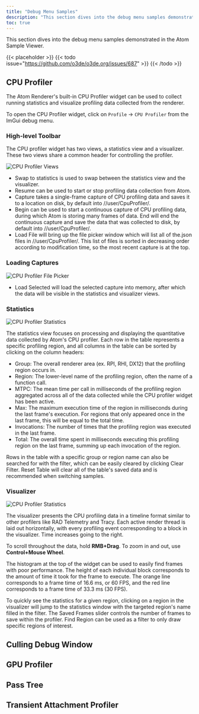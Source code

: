 ```yaml
---
title: "Debug Menu Samples"
description: "This section dives into the debug menu samples demonstrated in the Atom Sample Viewer."
toc: true
---  
```


This section dives into the debug menu samples demonstrated in the Atom Sample Viewer. 

{{< placeholder >}}
{{< todo issue="https://github.com/o3de/o3de.org/issues/687" >}}
{{< /todo >}}

## CPU Profiler

The Atom Renderer's built-in CPU Profiler widget can be used to collect running statistics and visualize profiling data collected from the renderer. 

To open the CPU Profiler widget, click on `Profile` &rarr; `CPU Profiler` from the ImGui debug menu.

### High-level Toolbar

The CPU profiler widget has two views, a statistics view and a visualizer. These two views share a common header for controlling the profiler.

![CPU Profiler Views](/images/atom-guide/atom-sample-viewer/cpu-profiler-views.png)

* Swap to statistics is used to swap between the statistics view and the visualizer.
* Resume can be used to start or stop profiling data collection from Atom.
* Capture takes a single-frame capture of CPU profiling data and saves it to a location on disk, by default into /<project>/user/CpuProfiler/.
* Begin can be used to start a continuous capture of CPU profiling data, during which Atom is storing many frames of data. End will end the continuous capture and save the data that was collected to disk, by default into /<project>/user/CpuProfiler/.
* Load File will bring up the file picker window which will list all of the.json files in /<project>/user/CpuProfiler/. This list of files is sorted in decreasing order according to modification time, so the most recent capture is at the top.

### Loading Captures

![CPU Profiler File Picker](/images/atom-guide/atom-sample-viewer/cpu-profiler-file-picker.png)

* Load Selected will load the selected capture into memory, after which the data will be visible in the statistics and visualizer views.

### Statistics

![CPU Profiler Statistics](/images/atom-guide/atom-sample-viewer/cpu-profiler-statistics.png)

The statistics view focuses on processing and displaying the quantitative data collected by Atom's CPU profiler. Each row in the table represents a specific profiling region, and all columns in the table can be sorted by clicking on the column headers:
* Group: The overall renderer area (ex. RPI, RHI, DX12) that the profiling region occurs in.
* Region: The lower-level name of the profiling region, often the name of a function call.
* MTPC: The mean time per call in milliseconds of the profiling region aggregated across all of the data collected while the CPU profiler widget has been active.
* Max: The maximum execution time of the region in milliseconds during the last frame's execution. For regions that only appeared once in the last frame, this will be equal to the total time.
* Invocations: The number of times that the profiling region was executed in the last frame.
* Total: The overall time spent in milliseconds executing this profiling region on the last frame, summing up each invocation of the region.

Rows in the table with a specific group or region name can also be searched for with the filter, which can be easily cleared by clicking  Clear Filter. Reset Table will clear all of the table's saved data and is recommended when switching samples.

### Visualizer

![CPU Profiler Statistics](/images/atom-guide/atom-sample-viewer/cpu-profiler-visualizer.png)

The visualizer presents the CPU profiling data in a timeline format similar to other profilers like RAD Telemetry and Tracy. Each active render thread is laid out horizontally, with every profiling event corresponding to a block in the visualizer. Time increases going to the right.

To scroll throughout the data, hold **RMB+Drag**. To zoom in and out, use **Control+Mouse Wheel**.

The histogram at the top of the widget can be used to easily find frames with poor performance. The height of each individual block corresponds to the amount of time it took for the frame to execute. The orange line corresponds to a frame time of 16.6 ms, or 60 FPS, and the red line corresponds to a frame time of 33.3 ms (30 FPS).

To quickly see the statistics for a given region, clicking on a region in the visualizer will jump to the statistics window with the targeted region's name filled in the filter. The Saved Frames slider controls the number of frames to save within the profiler. Find Region can be used as a filter to only draw specific regions of interest.

## Culling Debug Window

## GPU Profiler

## Pass Tree

## Transient Attachment Profiler
